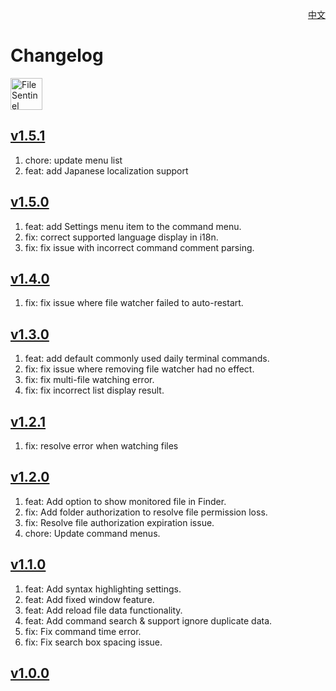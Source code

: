 <p align="right">
  <a href="./CHANGELOG.zh.md">中文</a>
</p>
<!--rehype:style=float: right; bottom: -36px; position: relative;-->

Changelog
===

<a target="_blank" href="https://apps.apple.com/app/file-sentinel/6744690194" title="FileSentinel for macOS">
<img alt="FileSentinel AppStore" src="https://jaywcjlove.github.io/sb/download/macos.svg" height="51">
</a>

## [v1.5.1](https://github.com/jaywcjlove/file-sentinel/releases/tag/v1.5.1)

1. chore: update menu list
2. feat: add Japanese localization support

## [v1.5.0](https://github.com/jaywcjlove/file-sentinel/releases/tag/v1.5.0)

1. feat: add Settings menu item to the command menu.
2. fix: correct supported language display in i18n.
3. fix: fix issue with incorrect command comment parsing.

## [v1.4.0](https://github.com/jaywcjlove/file-sentinel/releases/tag/v1.4.0)

1. fix: fix issue where file watcher failed to auto-restart.

## [v1.3.0](https://github.com/jaywcjlove/file-sentinel/releases/tag/v1.3.0)

1. feat: add default commonly used daily terminal commands.
2. fix: fix issue where removing file watcher had no effect.
3. fix: fix multi-file watching error.
4. fix: fix incorrect list display result.

## [v1.2.1](https://github.com/jaywcjlove/file-sentinel/releases/tag/v1.2.1)

1. fix: resolve error when watching files

## [v1.2.0](https://github.com/jaywcjlove/file-sentinel/releases/tag/v1.2.0)

1. feat: Add option to show monitored file in Finder.
2. fix: Add folder authorization to resolve file permission loss.
3. fix: Resolve file authorization expiration issue.
4. chore: Update command menus.

## [v1.1.0](https://github.com/jaywcjlove/file-sentinel/releases/tag/v1.1.0)

1. feat: Add syntax highlighting settings.
2. feat: Add fixed window feature.
3. feat: Add reload file data functionality.
4. feat: Add command search & support ignore duplicate data.
5. fix: Fix command time error.
6. fix: Fix search box spacing issue.

## [v1.0.0](https://github.com/jaywcjlove/file-sentinel/releases/tag/v1.0.0)